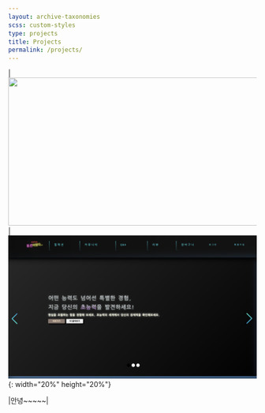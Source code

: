 ```yaml
---
layout: archive-taxonomies
scss: custom-styles
type: projects
title: Projects
permalink: /projects/
---
```


|<img src="file:///Users/mac/mini-projects/%E1%84%80%E1%85%B5%E1%86%BA%E1%84%92%E1%85%A5%E1%84%87%E1%85%B3%E1%84%91%E1%85%A9%E1%84%91%E1%85%A9%E1%86%AF/kimyiseul.github.io/blog/potion.png" width="650" height="300">|
![image](potion.png){: width="20%" height="20%"}


|안녕~~~~~| 